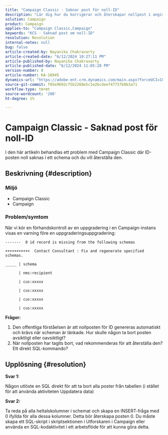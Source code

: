 ```yaml
---
title: "Campaign Classic - Saknar post för noll-ID"
description: "Lär dig hur du korrigerar och återskapar nollpost i angivna scheman i Campaign Classicen."
solution: Campaign
product: Campaign
applies-to: "Campaign Classic,Campaign"
keywords: "KCS - Saknad post om noll-ID"
resolution: Resolution
internal-notes: null
bug: false
article-created-by: Nayanika Chakravarty
article-created-date: "6/12/2024 10:27:11 PM"
article-published-by: Nayanika Chakravarty
article-published-date: "6/12/2024 11:05:28 PM"
version-number: 8
article-number: KA-16945
dynamics-url: "https://adobe-ent.crm.dynamics.com/main.aspx?forceUCI=1&pagetype=entityrecord&etn=knowledgearticle&id=539b09e4-0a29-ef11-840a-000d3a3764e0"
source-git-commit: f05e9692cf5b2268e5c1e2bcdeef47757b0b3a71
workflow-type: tm+mt
source-wordcount: '208'
ht-degree: 1%

---
```


# Campaign Classic - Saknad post för noll-ID


I den här artikeln behandlas ett problem med Campaign Classic där ID-posten noll saknas i ett schema och du vill återställa den.

## Beskrivning {#description}


### Miljö

- Campaign Classic
- Campaign


### Problem/symtom

När vi kör en förhandskontroll av en uppgradering i en Campaign-instans visas en varning före en uppgraderingsuppgradering:


```
-------  0 id record is missing from the following schemas

+++++++++++  Contact Consultant : Fix and regenerate specified schemas.

_____ | schema                   

      | nms:recipient            

      | cus:xxxxx     

      | cus:xxxxx         

      | cus:xxxxx        

      | cus:xxxxx
```


<b>Frågor:</b>

1. Den offentliga förståelsen är att nollposten för ID genereras automatiskt och krävs när scheman är länkade. Hur skulle någon ta bort posten avsiktligt eller oavsiktligt?
2. När nollposten har tagits bort, vad rekommenderas för att återställa den? Ett direkt SQL-kommando?



## Upplösning {#resolution}


<b>Svar 1:</b>

Någon utlöste en SQL direkt för att ta bort alla poster från tabellen (i stället för att använda aktiviteten Uppdatera data)

<b>Svar 2:</b>

Ta reda på alla heltalskolumner i schemat och skapa en INSERT-fråga med 0 ifyllda för alla dessa kolumner. Detta bör återskapa posten 0. Du måste skapa ett SQL-skript i skriptsektionen i Utforskaren i Campaign eller använda en SQL-kodaktivitet i ett arbetsflöde för att kunna göra detta.
